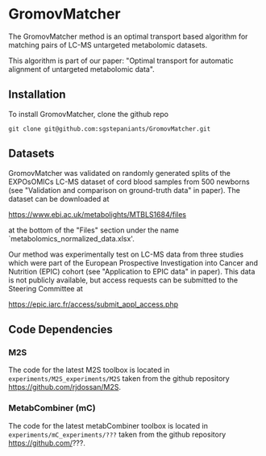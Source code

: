 # GromovMatcher

The GromovMatcher method is an optimal transport based algorithm for matching pairs of LC-MS untargeted metabolomic datasets.

This algorithm is part of our paper: "Optimal transport for automatic alignment of untargeted metabolomic data".

## Installation

To install GromovMatcher, clone the github repo
```
git clone git@github.com:sgstepaniants/GromovMatcher.git
```

## Datasets

GromovMatcher was validated on randomly generated splits of the EXPOsOMICs LC-MS dataset of cord blood samples from 500 newborns (see "Validation and comparison on ground-truth data" in paper). The dataset can be downloaded at

https://www.ebi.ac.uk/metabolights/MTBLS1684/files

at the bottom of the "Files" section under the name `metabolomics\_normalized\_data.xlsx'.

Our method was experimentally test on LC-MS data from three studies which were part of the European Prospective Investigation into Cancer and Nutrition (EPIC) cohort (see "Application to EPIC data" in paper). This data is not publicly available, but access requests can be submitted to the Steering Committee at

https://epic.iarc.fr/access/submit_appl_access.php



## Code Dependencies

### M2S
The code for the latest M2S toolbox is located in `experiments/M2S_experiments/M2S` taken from the github repository https://github.com/rjdossan/M2S.

### MetabCombiner (mC)
The code for the latest metabCombiner toolbox is located in `experiments/mC_experiments/???` taken from the github repository https://github.com/???.
